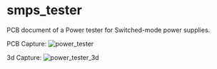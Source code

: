 # smps_tester
PCB document of a Power tester for Switched-mode power supplies.

PCB Capture:
![power_tester](https://github.com/parhamsoltani/smps_tester/assets/70743729/900c2d5e-33cd-4ce3-a6fa-a9851682ff50)

3d Capture:
![power_tester_3d](https://github.com/parhamsoltani/smps_tester/assets/70743729/e3eb260f-ce3b-4428-8c3c-b40d71d9406c)
